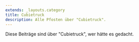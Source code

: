 ```yaml
---
extends: _layouts.category
title: Cubietruck
description: Alle Pfosten über "Cubietruck".
---
```

          
Diese Beiträge sind über "Cubietruck", wer hätte es gedacht.
          